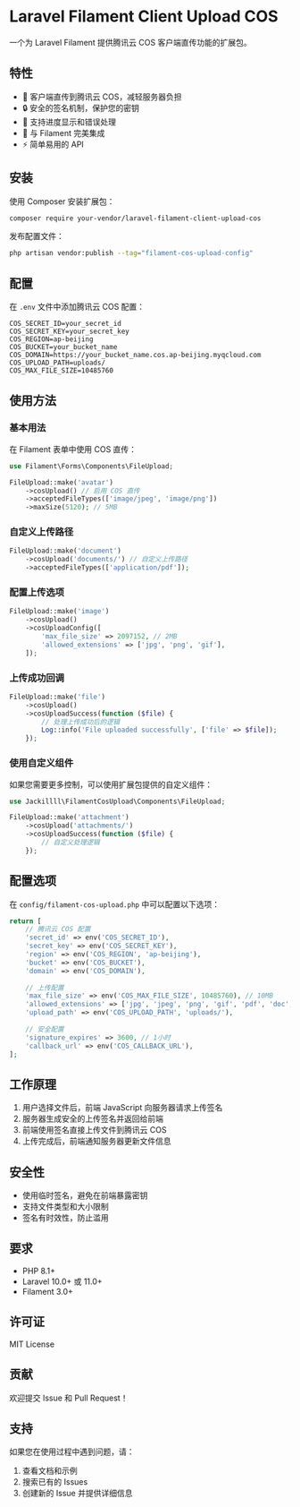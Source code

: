 # Laravel Filament Client Upload COS

一个为 Laravel Filament 提供腾讯云 COS 客户端直传功能的扩展包。

## 特性

- 🚀 客户端直传到腾讯云 COS，减轻服务器负担
- 🔒 安全的签名机制，保护您的密钥
- 📱 支持进度显示和错误处理
- 🎨 与 Filament 完美集成
- ⚡ 简单易用的 API

## 安装

使用 Composer 安装扩展包：

```bash
composer require your-vendor/laravel-filament-client-upload-cos
```

发布配置文件：

```bash
php artisan vendor:publish --tag="filament-cos-upload-config"
```

## 配置

在 `.env` 文件中添加腾讯云 COS 配置：

```env
COS_SECRET_ID=your_secret_id
COS_SECRET_KEY=your_secret_key
COS_REGION=ap-beijing
COS_BUCKET=your_bucket_name
COS_DOMAIN=https://your_bucket_name.cos.ap-beijing.myqcloud.com
COS_UPLOAD_PATH=uploads/
COS_MAX_FILE_SIZE=10485760
```

## 使用方法

### 基本用法

在 Filament 表单中使用 COS 直传：

```php
use Filament\Forms\Components\FileUpload;

FileUpload::make('avatar')
    ->cosUpload() // 启用 COS 直传
    ->acceptedFileTypes(['image/jpeg', 'image/png'])
    ->maxSize(5120); // 5MB
```

### 自定义上传路径

```php
FileUpload::make('document')
    ->cosUpload('documents/') // 自定义上传路径
    ->acceptedFileTypes(['application/pdf']);
```

### 配置上传选项

```php
FileUpload::make('image')
    ->cosUpload()
    ->cosUploadConfig([
        'max_file_size' => 2097152, // 2MB
        'allowed_extensions' => ['jpg', 'png', 'gif'],
    ]);
```

### 上传成功回调

```php
FileUpload::make('file')
    ->cosUpload()
    ->cosUploadSuccess(function ($file) {
        // 处理上传成功后的逻辑
        Log::info('File uploaded successfully', ['file' => $file]);
    });
```

### 使用自定义组件

如果您需要更多控制，可以使用扩展包提供的自定义组件：

```php
use Jackillll\FilamentCosUpload\Components\FileUpload;

FileUpload::make('attachment')
    ->cosUpload('attachments/')
    ->cosUploadSuccess(function ($file) {
        // 自定义处理逻辑
    });
```

## 配置选项

在 `config/filament-cos-upload.php` 中可以配置以下选项：

```php
return [
    // 腾讯云 COS 配置
    'secret_id' => env('COS_SECRET_ID'),
    'secret_key' => env('COS_SECRET_KEY'),
    'region' => env('COS_REGION', 'ap-beijing'),
    'bucket' => env('COS_BUCKET'),
    'domain' => env('COS_DOMAIN'),
    
    // 上传配置
    'max_file_size' => env('COS_MAX_FILE_SIZE', 10485760), // 10MB
    'allowed_extensions' => ['jpg', 'jpeg', 'png', 'gif', 'pdf', 'doc', 'docx'],
    'upload_path' => env('COS_UPLOAD_PATH', 'uploads/'),
    
    // 安全配置
    'signature_expires' => 3600, // 1小时
    'callback_url' => env('COS_CALLBACK_URL'),
];
```

## 工作原理

1. 用户选择文件后，前端 JavaScript 向服务器请求上传签名
2. 服务器生成安全的上传签名并返回给前端
3. 前端使用签名直接上传文件到腾讯云 COS
4. 上传完成后，前端通知服务器更新文件信息

## 安全性

- 使用临时签名，避免在前端暴露密钥
- 支持文件类型和大小限制
- 签名有时效性，防止滥用

## 要求

- PHP 8.1+
- Laravel 10.0+ 或 11.0+
- Filament 3.0+

## 许可证

MIT License

## 贡献

欢迎提交 Issue 和 Pull Request！

## 支持

如果您在使用过程中遇到问题，请：

1. 查看文档和示例
2. 搜索已有的 Issues
3. 创建新的 Issue 并提供详细信息